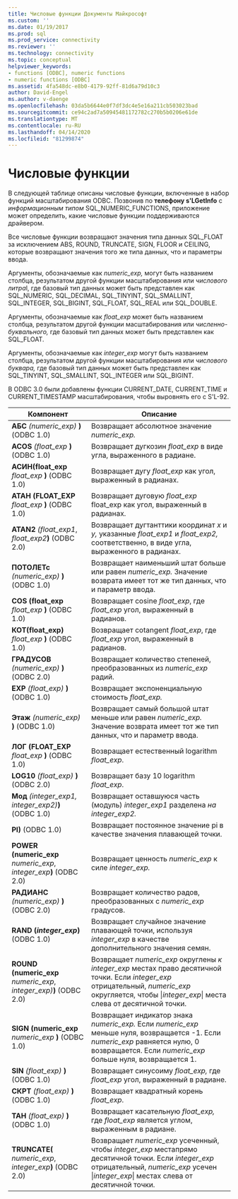 ```yaml
---
title: Числовые функции Документы Майкрософт
ms.custom: ''
ms.date: 01/19/2017
ms.prod: sql
ms.prod_service: connectivity
ms.reviewer: ''
ms.technology: connectivity
ms.topic: conceptual
helpviewer_keywords:
- functions [ODBC], numeric functions
- numeric functions [ODBC]
ms.assetid: 4fa548dc-e8b0-4179-92ff-81d6a79d10c3
author: David-Engel
ms.author: v-daenge
ms.openlocfilehash: 03da5b6644e0f7df3dc4e5e16a211cb503023bad
ms.sourcegitcommit: ce94c2ad7a50945481172782c270b5b0206e61de
ms.translationtype: MT
ms.contentlocale: ru-RU
ms.lasthandoff: 04/14/2020
ms.locfileid: "81299874"
---
```

# <a name="numeric-functions"></a>Числовые функции
В следующей таблице описаны числовые функции, включенные в набор функций масштабирования ODBC. Позвонив по **телефону s'LGetInfo** с *информационным типом* SQL_NUMERIC_FUNCTIONS, приложение может определить, какие числовые функции поддерживаются драйвером.  
  
 Все числовые функции возвращают значения типа данных SQL_FLOAT за исключением ABS, ROUND, TRUNCATE, SIGN, FLOOR и CEILING, которые возвращают значения того же типа данных, что и параметры ввода.  
  
 Аргументы, обозначаемые как *numeric_exp,* могут быть названием столбца, результатом другой функции масштабирования или *числового литра*l, где базовый тип данных может быть представлен как SQL_NUMERIC, SQL_DECIMAL, SQL_TINYINT, SQL_SMALLINT, SQL_INTEGER, SQL_BIGINT, SQL_FLOAT, SQL_REAL или SQL_DOUBLE.  
  
 Аргументы, обозначаемые как *float_exp* может быть названием столбца, результатом другой функции масштабирования или *численно-буквального,* где базовый тип данных может быть представлен как SQL_FLOAT.  
  
 Аргументы, обозначаемые как *integer_exp* могут быть названием столбца, результатом другой функции масштабирования или *числового буквара,* где базовый тип данных может быть представлен как SQL_TINYINT, SQL_SMALLINT, SQL_INTEGER или SQL_BIGINT.  
  
 В ODBC 3.0 были добавлены функции CURRENT_DATE, CURRENT_TIME и CURRENT_TIMESTAMP масштабирования, чтобы выровнять его с S'L-92.  
  
|Компонент|Описание|  
|--------------|-----------------|  
|**АБС** _(numeric_exp)_ **)** (ODBC 1.0)|Возвращает абсолютное значение *numeric_exp.*|  
|**ACOS** _(float_exp_ **)** (ODBC 1.0)|Возвращает дугкозин *float_exp* в виде угла, выраженного в радиане.|  
|**АСИН(float_exp** _float_exp_ **)** (ODBC 1.0)|Возвращает дугу *float_exp* как угол, выраженный в радианах.|  
|**АТАН (FLOAT_EXP** _float_exp_ **)** (ODBC 1.0)|Возвращает дуговую *float_exp* float_exp как угол, выраженный в радианах.|  
|**ATAN2** _(float_exp1_, _float_exp2_**)** (ODBC 2.0)|Возвращает дугтанттики координат *x* и *y,* указанные *float_exp1* и *float_exp2,* соответственно, в виде угла, выраженного в радианах.|  
|**ПОТОЛЕТс** _(numeric_exp)_ **)** (ODBC 1.0)|Возвращает наименьший штат больше или равен *numeric_exp.* Значение возврата имеет тот же тип данных, что и параметр ввода.|  
|**COS (float_exp** _float_exp_ **)** (ODBC 1.0)|Возвращает cosine *float_exp*, где *float_exp* угол, выраженный в радианов.|  
|**КОТ(float_exp)** _float_exp_ **)** (ODBC 1.0)|Возвращает cotangent *float_exp*, где *float_exp* угол, выраженный в радианов.|  
|**ГРАДУСОВ** _(numeric_exp)_ **)** (ODBC 2.0)|Возвращает количество степеней, преобразованных из *numeric_exp* радий.|  
|**EXP** _(float_exp)_ **)** (ODBC 1.0)|Возвращает экспоненциальную стоимость *float_exp.*|  
|**Этаж** _(numeric_exp)_ **)** (ODBC 1.0)|Возвращает самый большой штат меньше или равен *numeric_exp.* Значение возврата имеет тот же тип данных, что и параметр ввода.|  
|**ЛОГ (FLOAT_EXP** _float_exp_ **)** (ODBC 1.0)|Возвращает естественный logarithm *float_exp*.|  
|**LOG10** _(float_exp)_ **)** (ODBC 2.0)|Возвращает базу 10 logarithm *float_exp*.|  
|**Мод** _(integer_exp1,_ _integer_exp2)_**)** (ODBC 1.0)|Возвращает оставшуюся часть (модуль) *integer_exp1* разделена *на integer_exp2.*|  
|**PI)** (ODBC 1.0)|Возвращает постоянное значение pi в качестве значения плавающей точки.|  
|**POWER (numeric_exp** _numeric_exp_, _integer_exp_**)** (ODBC 2.0)|Возвращает ценность *numeric_exp* к силе *integer_exp.*|  
|**РАДИАНС** _(numeric_exp)_ **)** (ODBC 2.0)|Возвращает количество радов, преобразованных с *numeric_exp* градусов.|  
|**RAND (***integer_exp***)** (ODBC 1.0)|Возвращает случайное значение плавающей точки, используя *integer_exp* в качестве дополнительного значения семян.|  
|**ROUND (numeric_exp** _numeric_exp_, _integer_exp)_**)** (ODBC 2.0)|Возвращает *numeric_exp* округлены *к integer_exp* местах право десятичной точки. Если *integer_exp* отрицательный, *numeric_exp* округляется, чтобы &#124;*integer_exp*&#124; места слева от десятичной точки.|  
|**SIGN (numeric_exp** _numeric_exp_ **)** (ODBC 1.0)|Возвращает индикатор знака *numeric_exp.* Если *numeric_exp* меньше нуля, возвращается -1. Если *numeric_exp* равняется нулю, 0 возвращается. Если *numeric_exp* больше нуля, возвращается 1.|  
|**SIN** _(float_exp)_ **)** (ODBC 1.0)|Возвращает синусоиму *float_exp,* где *float_exp* угол, выраженный в радиане.|  
|**СКРТ** _(float_exp)_ **)** (ODBC 1.0)|Возвращает квадратный корень *float_exp*.|  
|**ТАН** _(float_exp)_ **)** (ODBC 1.0)|Возвращает касательную *float_exp,* где *float_exp* является углом, выраженным в радиане.|  
|**TRUNCATE(** _numeric_exp_, _integer_exp_**)** (ODBC 2.0)|Возвращает *numeric_exp* усеченный, чтобы *integer_exp* местапрямо десятичной точки. Если *integer_exp* отрицательный, *numeric_exp* усечен &#124;*integer_exp*&#124; местах слева от десятичной точки.|
